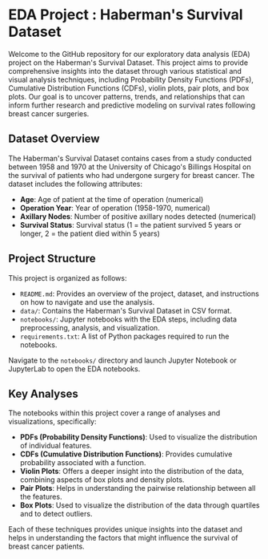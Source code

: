 # EDA Project : Haberman's Survival Dataset 

Welcome to the GitHub repository for our exploratory data analysis (EDA) project on the Haberman's Survival Dataset. This project aims to provide comprehensive insights into the dataset through various statistical and visual analysis techniques, including Probability Density Functions (PDFs), Cumulative Distribution Functions (CDFs), violin plots, pair plots, and box plots. Our goal is to uncover patterns, trends, and relationships that can inform further research and predictive modeling on survival rates following breast cancer surgeries.

## Dataset Overview

The Haberman's Survival Dataset contains cases from a study conducted between 1958 and 1970 at the University of Chicago's Billings Hospital on the survival of patients who had undergone surgery for breast cancer. The dataset includes the following attributes:

- **Age**: Age of patient at the time of operation (numerical)
- **Operation Year**: Year of operation (1958-1970, numerical)
- **Axillary Nodes**: Number of positive axillary nodes detected (numerical)
- **Survival Status**: Survival status (1 = the patient survived 5 years or longer, 2 = the patient died within 5 years)

## Project Structure

This project is organized as follows:

- `README.md`: Provides an overview of the project, dataset, and instructions on how to navigate and use the analysis.
- `data/`: Contains the Haberman's Survival Dataset in CSV format.
- `notebooks/`: Jupyter notebooks with the EDA steps, including data preprocessing, analysis, and visualization.
- `requirements.txt`: A list of Python packages required to run the notebooks.

Navigate to the `notebooks/` directory and launch Jupyter Notebook or JupyterLab to open the EDA notebooks.

## Key Analyses

The notebooks within this project cover a range of analyses and visualizations, specifically:

- **PDFs (Probability Density Functions)**: Used to visualize the distribution of individual features.
- **CDFs (Cumulative Distribution Functions)**: Provides cumulative probability associated with a function.
- **Violin Plots**: Offers a deeper insight into the distribution of the data, combining aspects of box plots and density plots.
- **Pair Plots**: Helps in understanding the pairwise relationship between all the features.
- **Box Plots**: Used to visualize the distribution of the data through quartiles and to detect outliers.

Each of these techniques provides unique insights into the dataset and helps in understanding the factors that might influence the survival of breast cancer patients.
